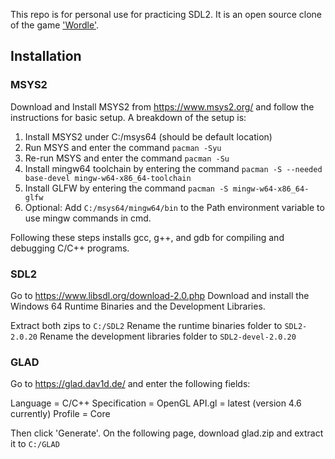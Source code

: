 This repo is for personal use for practicing SDL2. It is an open source clone of the game ['Wordle'](https://www.powerlanguage.co.uk/wordle/).

## Installation

### MSYS2

Download and Install MSYS2 from https://www.msys2.org/ and follow the instructions for basic setup. A breakdown of the setup is:
1. Install MSYS2 under C:/msys64 (should be default location)
2. Run MSYS and enter the command `pacman -Syu`
3. Re-run MSYS and enter the command `pacman -Su`
4. Install mingw64 toolchain by entering the command `pacman -S --needed base-devel mingw-w64-x86_64-toolchain`
5. Install GLFW by entering the command `pacman -S mingw-w64-x86_64-glfw`
6. Optional: Add `C:/msys64/mingw64/bin` to the Path environment variable to use mingw commands in cmd.

Following these steps installs gcc, g++, and gdb for compiling and debugging C/C++ programs.

### SDL2

Go to https://www.libsdl.org/download-2.0.php
Download and install the Windows 64 Runtime Binaries and the Development Libraries.

Extract both zips to `C:/SDL2`
Rename the runtime binaries folder to `SDL2-2.0.20`
Rename the development libraries folder to `SDL2-devel-2.0.20` 

### GLAD

Go to https://glad.dav1d.de/ and enter the following fields:

Language = C/C++
Specification = OpenGL
API.gl = latest (version 4.6 currently)
Profile = Core

Then click 'Generate'. On the following page, download glad.zip and extract it to `C:/GLAD`

